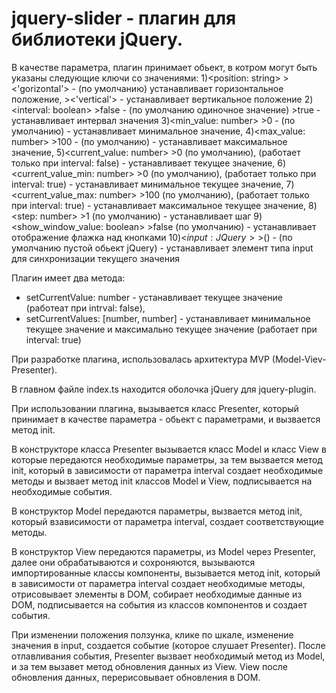 # jquery-slider - плагин для библиотеки jQuery.

В качестве параметра, плагин принимает обьект, в котром могут быть указаны следующие ключи со значениями: 
1)<position: string>
    ><'gorizontal'> - (по умолчанию) устанавливает горизонтальное положение,
    ><'vertical'> - устанавливает вертикальное положение
2)<interval: boolean>
    >false - (по умолчанию одиночное значение)
    >true - устанавливает интервал значения
3)<min_value: number>
    >0 - (по умолчанию) - устанавливает минимальное значение,
4)<max_value: number>
    >100 - (по умолчанию) - устанавливает максимальное значение,
5)<current_value: number>
    >0 (по умолчанию), (работает только при interval: false) - устанавливает текущее значение,
6)<current_value_min: number>
    >0 (по умолчанию), (работает только при interval: true) - устанавливает минимальное текущее значение,
7)<current_value_max: number>
    >100 (по умолчанию), (работает только при interval: true) - устанавливает максимальное текущее значение,
8)<step: number>
    >1 (по умолчанию) - устанавливает шаг
9)<show_window_value: boolean>
    >false (по умолчанию) - устанавливает отображение флажка над кнопками
10)<$input: JQuery>
    >$() - (по умолчанию пустой обьект jQuery) - устанавливает элемент типа input для синхронизации текущего значения

Плагин имеет два метода:
- setCurrentValue: number - устанавливает текущее значение (работеат при intrval: false),
- setCurrentValues: [number, number] - устанавливает минимальное текущее значение и максимально текущее значение (работает при interval: true)

При разработке плагина, использовалась архитектура MVP (Model-Viev-Presenter).

В главном файле index.ts находится оболочка jQuery для jquery-plugin.

При использовании плагина, вызывается класс Presenter, который принимает в качестве параметра - обьект с параметрами, и вызвается метод init.

В конструкторе класса Presenter вызывается класс Model и класс View в которые передаются необходимые параметры, за тем вызвается метод init, который в зависимости от параметра interval создает необходимые методы и вызвает метод init классов Model и View, подписывается на необходимые события.

В конструктор Model передаются параметры, вызвается метод init, который взависимости от параметра interval, создает соответствующие методы.

В конструктор View передаются параметры, из Model через Presenter, далее они обрабатываются и сохроняются, вызываются импортированные классы компоненты, вызывается метод init, который в зависимости от параметра interval создает необходимые методы, отрисовывает элементы в DOM, собирает необходимые данные из DOM, подписывается на события из классов компонентов и создает события.

При изменении положения ползунка, клике по шкале, изменение значения в input, создается событие (которое слушает Presenter).
После отлавливания события, Presenter вызвает необходимый метод из Model, и за тем вызавет метод обновления данных из View.
View после обновления данных, перерисовывает обновления в DOM.